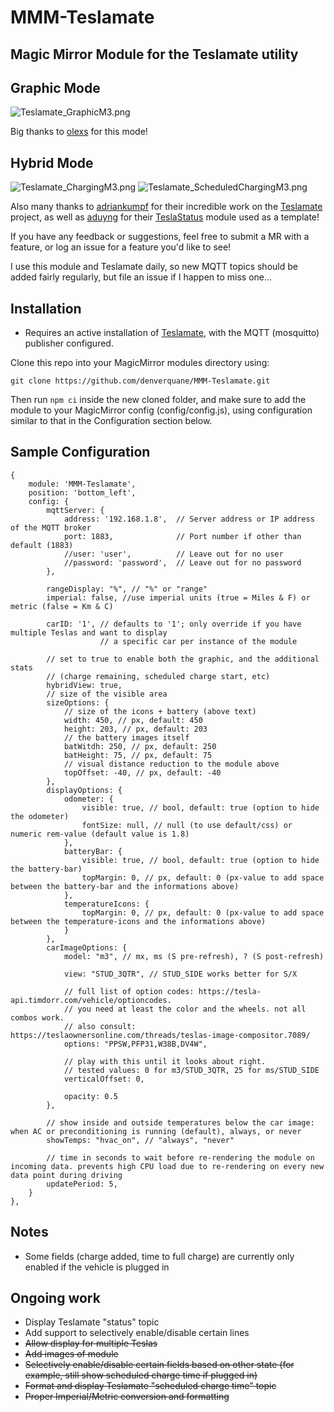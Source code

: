 # MMM-Teslamate
## Magic Mirror Module for the Teslamate utility

## Graphic Mode
![Teslamate_GraphicM3.png](doc/graphic_m3.png)

Big thanks to [olexs](https://github.com/olexs) for this mode!

## Hybrid Mode

![Teslamate_ChargingM3.png](doc/charging.PNG)
![Teslamate_ScheduledChargingM3.png](doc/charge_starting.PNG)

Also many thanks to [adriankumpf](https://github.com/adriankumpf) for their incredible work on the [Teslamate](https://github.com/adriankumpf/teslamate) project,
as well as [aduyng](https://github.com/aduyng) for their [TeslaStatus](https://github.com/aduyng/MMM-TeslaStatus) module used as a template!

If you have any feedback or suggestions, feel free to submit a MR with a feature, or log an issue for a feature you'd like to see!

I use this module and Teslamate daily, so new MQTT topics should be added fairly regularly, but file an issue if I happen to miss one...

## Installation

* Requires an active installation of [Teslamate](https://github.com/adriankumpf/teslamate), with the MQTT (mosquitto) publisher configured.

Clone this repo into your MagicMirror modules directory using:

```git clone https://github.com/denverquane/MMM-Teslamate.git```

Then run `npm ci` inside the new cloned folder, and make sure to add the module to your MagicMirror config (config/config.js), using configuration similar to that in the Configuration section below.

## Sample Configuration

```
{
    module: 'MMM-Teslamate',
    position: 'bottom_left',
    config: {
        mqttServer: {
            address: '192.168.1.8',  // Server address or IP address of the MQTT broker
            port: 1883,              // Port number if other than default (1883)
            //user: 'user',          // Leave out for no user
            //password: 'password',  // Leave out for no password
        },

        rangeDisplay: "%", // "%" or "range"
        imperial: false, //use imperial units (true = Miles & F) or metric (false = Km & C)

        carID: '1', // defaults to '1'; only override if you have multiple Teslas and want to display 
                    // a specific car per instance of the module

        // set to true to enable both the graphic, and the additional stats 
        // (charge remaining, scheduled charge start, etc)
        hybridView: true,
        // size of the visible area
        sizeOptions: {
            // size of the icons + battery (above text)
            width: 450, // px, default: 450
            height: 203, // px, default: 203
            // the battery images itself
            batWitdh: 250, // px, default: 250
            batHeight: 75, // px, default: 75
            // visual distance reduction to the module above
            topOffset: -40, // px, default: -40
        },
        displayOptions: {
            odometer: {
                visible: true, // bool, default: true (option to hide the odometer)
                fontSize: null, // null (to use default/css) or numeric rem-value (default value is 1.8)
            },
            batteryBar: {
                visible: true, // bool, default: true (option to hide the battery-bar)
                topMargin: 0, // px, default: 0 (px-value to add space between the battery-bar and the informations above)
            },
            temperatureIcons: {
                topMargin: 0, // px, default: 0 (px-value to add space between the temperature-icons and the informations above)
            }
        },
        carImageOptions: {
            model: "m3", // mx, ms (S pre-refresh), ? (S post-refresh)

            view: "STUD_3QTR", // STUD_SIDE works better for S/X

            // full list of option codes: https://tesla-api.timdorr.com/vehicle/optioncodes.
            // you need at least the color and the wheels. not all combos work.
            // also consult: https://teslaownersonline.com/threads/teslas-image-compositor.7089/
            options: "PPSW,PFP31,W38B,DV4W",

            // play with this until it looks about right.
            // tested values: 0 for m3/STUD_3QTR, 25 for ms/STUD_SIDE
            verticalOffset: 0,

            opacity: 0.5
        },

        // show inside and outside temperatures below the car image: when AC or preconditioning is running (default), always, or never
        showTemps: "hvac_on", // "always", "never"

        // time in seconds to wait before re-rendering the module on incoming data. prevents high CPU load due to re-rendering on every new data point during driving
        updatePeriod: 5,
    }
},
```

## Notes
* Some fields (charge added, time to full charge) are currently only enabled if the vehicle is plugged in

## Ongoing work
* Display Teslamate "status" topic
* Add support to selectively enable/disable certain lines
* ~~Allow display for multiple Teslas~~
* ~~Add images of module~~
* ~~Selectively enable/disable certain fields based on other state (for example, still show scheduled charge time if plugged in)~~
* ~~Format and display Teslamate "scheduled charge time" topic~~
* ~~Proper Imperial/Metric conversion and formatting~~
